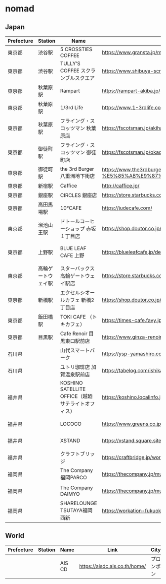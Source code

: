 # nomad

## Japan

|Prefecture|Station|Name|Link|City|Note|
|---|---|---|---|---|---|
|東京都|渋谷駅|5 CROSSTIES COFFEE|https://www.gransta.jp/mall/gransta_tokyo/5crosstiescoffee/| | |
|東京都|渋谷駅|TULLY’S COFFEE スクランブルスクエア|https://www.shibuya-scramble-square.com/shops_restaurants/shop_93.html| | |
|東京都|秋葉原駅|Rampart|https://rampart-akiba.jp/| | |
|東京都|秋葉原駅|1/3rd Life|https://www.1-3rdlife.com/| | |
|東京都|秋葉原駅|フライング・スコッツマン 秋葉原店|https://fscotsman.jp/akihabara| | |
|東京都|御徒町駅|フライング・スコッツマン 御徒町店|https://fscotsman.jp/okachimachi| | |
|東京都|御徒町駅|the 3rd Burger 八重洲地下街店|https://www.the3rdburger.com/23ku/the-3rd-burger-%E5%85%AB%E9%87%8D%E6%B4%B2%E5%9C%B0%E4%B8%8B%E8%A1%97%E5%BA%97| | |
|東京都|新宿駅|Caffice|http://caffice.jp/| | |
|東京都|銀座駅|CIRCLES 銀座店|https://store.starbucks.co.jp/detail-1879/| | |
|東京都|高田馬場駅|10°CAFE|https://judecafe.com/| | |
|東京都|溜池山王駅|ドトールコーヒーショップ 赤坂１丁目店|https://shop.doutor.co.jp/map/1011275| | |
|東京都|上野駅|BLUE LEAF CAFE 上野|https://blueleafcafe.jp/detail-ueno.html| |wifiが弱い|
|東京都|高輪ゲートウェイ駅|スターバックス　高輪ゲートウェイ駅店|https://store.starbucks.co.jp/detail-1861/| | |
|東京都|新橋駅|エクセルシオールカフェ 新橋2丁目店|https://shop.doutor.co.jp/map/5000191| | |
|東京都|飯田橋駅|TOKI CAFE （トキカフェ）|https://times-cafe.favy.jp/maps| | |
|東京都|目黒駅|Cafe Renoir 目黒東口駅前店|https://www.ginza-renoir.co.jp/shopsearch/shops/view/13| | |
|石川県| |山代スマートパーク|https://ysp-yamashiro.com/access.html|加賀市| |
|石川県| |ユトリ珈琲店 加賀温泉駅前店|https://tabelog.com/ishikawa/A1702/A170201/17011793/dtlmap/|加賀市| |
|福井県| |KOSHINO SATELLITE OFFICE（越廼サテライトオフィス）|https://koshino.localinfo.jp/|福井市| |
|福井県| |LOCOCO|https://www.greens.co.jp/co-work/hefukui/|福井市| |
|福井県| |XSTAND|https://xstand.square.site/gaiyou|福井市| |
|福井県| |クラフトブリッジ|https://craftbridge.jp/workspace/|福井市| |
|福岡県| |The Company 福岡PARCO|https://thecompany.jp/multi-location/parco/|福岡市| |
|福岡県| |The Company DAIMYO|https://thecompany.jp/multi-location/daimyo/|福岡市| |
|福岡県| |SHARELOUNGE TSUTAYA福岡西新|https://workation-fukuoka.jp/work/1824/|福岡市| |

## World

|Prefecture|Station|Name|Link|City|Note|
|---|---|---|---|---|---|
| | |AIS CD|https://aisdc.ais.co.th/home/|プロンポン| |
